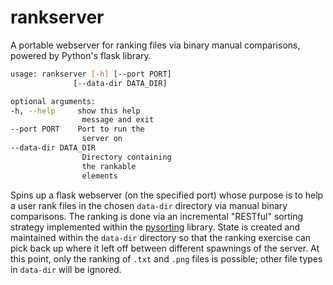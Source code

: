 # rankserver

A portable webserver for ranking files via binary manual comparisons, powered by Python's flask library.

```bash
usage: rankserver [-h] [--port PORT]
              [--data-dir DATA_DIR]

optional arguments:
-h, --help     show this help
                message and exit
--port PORT    Port to run the
                server on
--data-dir DATA_DIR
                Directory containing
                the rankable
                elements
```

Spins up a flask webserver (on the specified port) whose purpose is to help a user rank files in the chosen `data-dir` directory via manual binary comparisons. The ranking is done via an incremental "RESTful" sorting strategy implemented within the [pysorting](./pysorting.md) library. State is created and maintained within the `data-dir` directory so that the ranking exercise can pick back up where it left off between different spawnings of the server. At this point, only the ranking of `.txt` and `.png` files is possible; other file types in `data-dir` will be ignored.    

